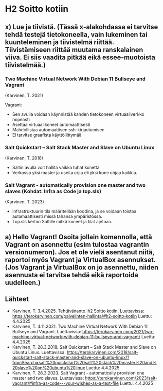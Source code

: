 # H2 Soitto kotiin

## 

## x) Lue ja tiivistä. (Tässä x-alakohdassa ei tarvitse tehdä testejä tietokoneella, vain lukeminen tai kuunteleminen ja tiivistelmä riittää. Tiivistämiseen riittää muutama ranskalainen viiva. Ei siis vaadita pitkää eikä essee-muotoista tiivistelmää.) 

###  Two Machine Virtual Network With Debian 11 Bullseye and Vagrant 

(Karvinen, T. 2021) 

Vagrant: 

- Sen avulla voidaan käynnistää kahden tietokoneen virtuaaliverkko nopeasti
- Asettaa virtuaalikoneet automaattisesti
- Mahdollistaa automaattisen ssh-kirjautumisen
- Ei tarvitse graafista käyttöliittymää

###  Salt Quickstart – Salt Stack Master and Slave on Ubuntu Linux

(Karvinen, T. 2018) 

- Saltin avulla voit hallita vaikka tuhat konetta
- Verkossa yksi master ja useita orjia eli yksi kone ohjaa kaikkia.

###  Salt Vagrant - automatically provision one master and two slaves (Kohdat: Infra as Code ja top.sls)

(Karvinen, T. 2023) 

- Infrastruktuurin tila määritellään koodina, ja se voidaan toistaa automaattisesti missä tahansa ympäristössä.
- Top.sls kertoo Saltille mitkä koneet ja tilat ajetaan.

## a) Hello Vagrant! Osoita jollain komennolla, että Vagrant on asennettu (esim tulostaa vagrantin versionumeron). Jos et ole vielä asentanut niitä, raportoi myös Vagrant ja VirtualBox asennukset. (Jos Vagrant ja VirtualBox on jo asennettu, niiden asennusta ei tarvitse tehdä eikä raportoida uudelleen.)

## Lähteet  

- Karvinen, T. 3.4.2025. Tehtävänanto. h2 Soitto kotiin. Luettavissa: https://terokarvinen.com/palvelinten-hallinta/#h2-soitto-kotiin Luettu: 4.4.2025
- Karvinen, T. 4.11.2021. Two Machine Virtual Network With Debian 11 Bullseye and Vagrant. Luettavissa: https://terokarvinen.com/2021/two-machine-virtual-network-with-debian-11-bullseye-and-vagrant/ Luettu: 4.4.2025
- Karvinen, T. 28.3.2018. Salt Quickstart – Salt Stack Master and Slave on Ubuntu Linux. Luettavissa: https://terokarvinen.com/2018/salt-quickstart-salt-stack-master-and-slave-on-ubuntu-linux/?fromSearch=salt%20quickstart%20salt%20stack%20master%20and%20slave%20on%20ubuntu%20linux Luettu: 4.4.2025
- Karvinen, T. 28.3.2023. Salt Vagrant - automatically provision one master and two slaves. Luettavissa: https://terokarvinen.com/2023/salt-vagrant/#infra-as-code---your-wishes-as-a-text-file Luettu: 4.4.2025
